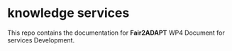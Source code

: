 # knowledge services

This repo contains the documentation for **Fair2ADAPT** WP4 Document for services Development.

